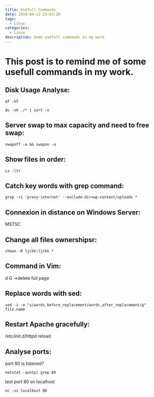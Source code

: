 ```yaml
---
title: Usefull Commands
date: 2019-04-12 23:03:20
tags:
  - Linux
categories: 
  - Linux
description: Some usefull commands in my work
---
```


# This post is to remind me of some usefull commands in my work.



## Disk Usage Analyse: 

~~~shell
df -hT 
~~~

~~~shell
du -sk ./* | sort -n
~~~


## Server swap to max capacity and need to free swap: 

~~~shell
swapoff -a && swapon -a
~~~

## Show files in order: 

~~~shell
Ls -ltr
~~~

## Catch key words with grep command: 

~~~shell
grep -ri 'proxy-internet' --exclude-dir=wp-content/uploads *
~~~

## Connexion in distance on Windows Server: 
MSTSC


## Change all files ownershipsr: 

~~~shell
chown -R ljckk:ljckk *
~~~

## Command in Vim: 
d G  ->delete full page

## Replace words with sed: 

~~~shell
sed -i -e "s/words_before_replacement/words_after_replacement/g" file.name
~~~

## Restart Apache gracefully: 
/etc/init.d/httpd reload

## Analyse ports: 
port 80 is listened?
~~~shell
netstat -auntp| grep 80
~~~

test port 80 on localhost 
~~~shell
nc -vz localhost 80
~~~
